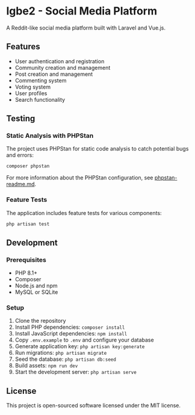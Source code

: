 # lgbe2 - Social Media Platform

A Reddit-like social media platform built with Laravel and Vue.js.

## Features

- User authentication and registration
- Community creation and management
- Post creation and management
- Commenting system
- Voting system
- User profiles
- Search functionality

## Testing

### Static Analysis with PHPStan

The project uses PHPStan for static code analysis to catch potential bugs and errors:

```bash
composer phpstan
```

For more information about the PHPStan configuration, see [phpstan-readme.md](phpstan-readme.md).

### Feature Tests

The application includes feature tests for various components:

```bash
php artisan test
```

<!-- End-to-end testing section removed -->

## Development

### Prerequisites

- PHP 8.1+
- Composer
- Node.js and npm
- MySQL or SQLite

### Setup

1. Clone the repository
2. Install PHP dependencies: `composer install`
3. Install JavaScript dependencies: `npm install`
4. Copy `.env.example` to `.env` and configure your database
5. Generate application key: `php artisan key:generate`
6. Run migrations: `php artisan migrate`
7. Seed the database: `php artisan db:seed`
8. Build assets: `npm run dev`
9. Start the development server: `php artisan serve`

## License

This project is open-sourced software licensed under the MIT license.
